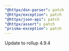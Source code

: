 ```yaml
---
"@httpx/dsn-parser": patch
"@httpx/exception": patch
"@httpx/json-api": patch
"@httpx/assert": patch
"prisma-exception": patch
---
```


Update to rollup 4.9.4
